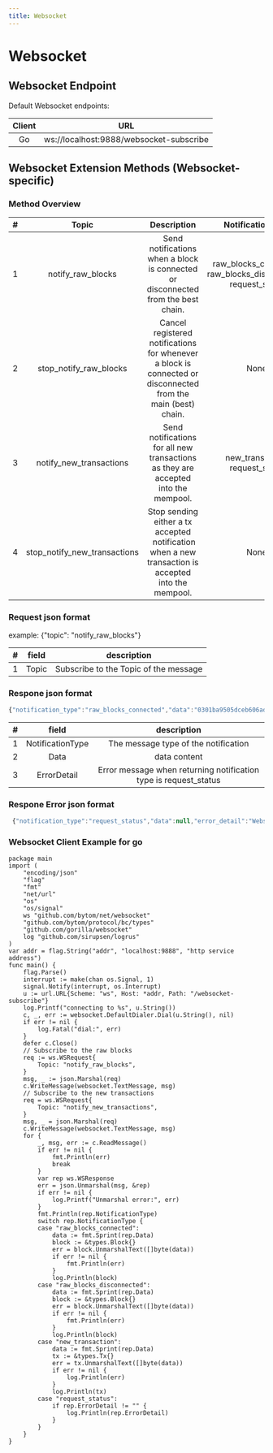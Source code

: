 ```yaml
---
title: Websocket
---
```


# Websocket

<a name="8f2948ad"></a>
## Websocket Endpoint

Default Websocket endpoints:

| Client | URL |
| :---: | :---: |
| Go | ws://localhost:9888/websocket-subscribe |


<a name="5cc08bd1"></a>
## Websocket Extension Methods (Websocket-specific)

<a name="2a1757e3"></a>
### Method Overview

| # | Topic | Description | NotificationType |
| :---: | :---: | :---: | :---: |
| 1 | notify_raw_blocks | Send notifications when a block is connected or disconnected from the best chain. | raw_blocks_connected raw_blocks_disconnected  request_status |
| 2 | stop_notify_raw_blocks | Cancel registered notifications for whenever a block is connected or disconnected from the main (best) chain. | None |
| 3 | notify_new_transactions | Send notifications for all new transactions as they are accepted into the mempool. | new_transaction  request_status |
| 4 | stop_notify_new_transactions | Stop sending either a tx accepted  notification when a new transaction is accepted into the mempool. | None |


<a name="4e9eadbf"></a>
### Request json format

example: {"topic": "notify_raw_blocks"}

| # | field | description |
| :---: | :---: | :---: |
| 1 | Topic | Subscribe to the Topic of the message |


<a name="1d5b0f47"></a>
### Respone json format

```javascript
{"notification_type":"raw_blocks_connected","data":"0301ba9505dceb606ad2cffe7379d172ff8fc6c485d25ab9e051b18320deda2675cf6dfc61cc81bddf0540f13bffcbc3c3b76c1a34aba7c95b787c20a2b47366767ed1ce6ac9b5e9db8922c9c377e5192668bc0a367e4a4764f11e7c725ecced1d7b6a492974fab1b6d5bc90968080ea04879c9b83808080801e0107010001010802060038343636360001013effffffffffffffffffffffffffffffffffffffffffffffffffffffffffffffff8099c4d5990101160014d945f4ae7db4cd897f8d77d6d783b84a9d8ed9cc00"}
```

| # | field | description |
| :---: | :---: | :---: |
| 1 | NotificationType | The message type of the notification |
| 2 | Data | data content |
| 3 | ErrorDetail | Error message when returning notification type is request_status |


<a name="28edc132"></a>
### Respone Error json format

```javascript
 {"notification_type":"request_status","data":null,"error_detail":"Websocket Internal error: There is not this topic: notify_raw_blocks1"}
```

<a name="867bd3da"></a>
### Websocket Client Example for go

```
package main
import (
    "encoding/json"
    "flag"
    "fmt"
    "net/url"
    "os"
    "os/signal"
    ws "github.com/bytom/net/websocket"
    "github.com/bytom/protocol/bc/types"
    "github.com/gorilla/websocket"
    log "github.com/sirupsen/logrus"
)
var addr = flag.String("addr", "localhost:9888", "http service address")
func main() {
    flag.Parse()
    interrupt := make(chan os.Signal, 1)
    signal.Notify(interrupt, os.Interrupt)
    u := url.URL{Scheme: "ws", Host: *addr, Path: "/websocket-subscribe"}
    log.Printf("connecting to %s", u.String())
    c, _, err := websocket.DefaultDialer.Dial(u.String(), nil)
    if err != nil {
        log.Fatal("dial:", err)
    }
    defer c.Close()
    // Subscribe to the raw blocks
    req := ws.WSRequest{
        Topic: "notify_raw_blocks",
    }
    msg, _ := json.Marshal(req)
    c.WriteMessage(websocket.TextMessage, msg)
    // Subscribe to the new transactions
    req = ws.WSRequest{
        Topic: "notify_new_transactions",
    }
    msg, _ = json.Marshal(req)
    c.WriteMessage(websocket.TextMessage, msg)
    for {
        _, msg, err := c.ReadMessage()
        if err != nil {
            fmt.Println(err)
            break
        }
        var rep ws.WSResponse
        err = json.Unmarshal(msg, &rep)
        if err != nil {
            log.Printf("Unmarshal error:", err)
        }
        fmt.Println(rep.NotificationType)
        switch rep.NotificationType {
        case "raw_blocks_connected":
            data := fmt.Sprint(rep.Data)
            block := &types.Block{}
            err = block.UnmarshalText([]byte(data))
            if err != nil {
                fmt.Println(err)
            }
            log.Println(block)
        case "raw_blocks_disconnected":
            data := fmt.Sprint(rep.Data)
            block := &types.Block{}
            err = block.UnmarshalText([]byte(data))
            if err != nil {
                fmt.Println(err)
            }
            log.Println(block)
        case "new_transaction":
            data := fmt.Sprint(rep.Data)
            tx := &types.Tx{}
            err = tx.UnmarshalText([]byte(data))
            if err != nil {
                log.Println(err)
            }
            log.Println(tx)
        case "request_status":
            if rep.ErrorDetail != "" {
                log.Println(rep.ErrorDetail)
            }
        }
    }
}
```

